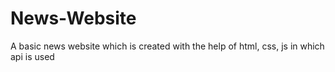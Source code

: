 # News-Website
A basic news website which is created with the help of html, css, js in which api is used
